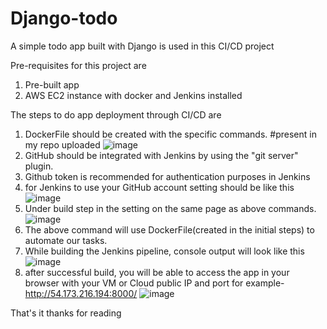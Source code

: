 # Django-todo
A simple todo app built with Django is used in this CI/CD project

Pre-requisites for this project are
1. Pre-built app
2. AWS EC2 instance with docker and Jenkins installed
   
The steps to do app deployment through CI/CD are
1. DockerFile should be created with the specific commands.  #present in my repo uploaded
  ![image](https://github.com/hijackhim/todo-cicd-app/assets/105789918/589f6b75-312a-4a9a-9287-a13651fbe896)
2. GitHub should be integrated with Jenkins by using the "git server" plugin.
3. Github token is recommended for authentication purposes in Jenkins
4. for Jenkins to use your GitHub account setting should be like this
 ![image](https://github.com/hijackhim/todo-cicd-app/assets/105789918/34714b55-0db4-42b1-a4d1-a9993df4228f)
5. Under build step in the setting on the same page as above commands.
   ![image](https://github.com/hijackhim/todo-cicd-app/assets/105789918/1972b494-3c70-4d66-b57a-0dccf1f1b3f9)
6. The above command will use DockerFile(created in the initial steps) to automate our tasks.
7. While building the Jenkins pipeline, console output will look like this
   ![image](https://github.com/hijackhim/todo-cicd-app/assets/105789918/c768d997-2008-4a99-9e9a-75db3d81b83d)
8. after successful build, you will be able to access the app in your browser with your VM or Cloud public IP and port for example-http://54.173.216.194:8000/
   ![image](https://github.com/hijackhim/todo-cicd-app/assets/105789918/e26fa739-7415-4676-b888-60a98ac04436)


That's it thanks for reading


  

